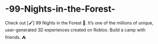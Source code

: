 # -99-Nights-in-the-Forest-
Check out [🖌️] 99 Nights in the Forest 🔦. It’s one of the millions of unique, user-generated 3D experiences created on Roblox. Build a camp with friends. ⛺
